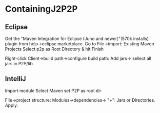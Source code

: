 ContainingJ2P2P
===============

Eclipse
---------------

Get the "Maven Integration for Eclipse (Juno and newer)"(570k installs) plugin from help->eclipse marketplace. 
Go to File->import: Existing Maven Projects
Select p2p as Root Directory & hit Finish

Right-click Client->build path->configure build path: Add jars-> sellect all jars in P2P/lib 

IntelliJ
---------------

Import module
Select Maven
set P2P as root dir

File->project structure: Modules->dependencies-> "+": Jars or Directories. Apply.
